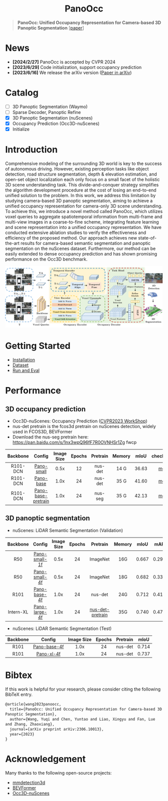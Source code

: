 # <center>PanoOcc<center>
> **PanoOcc: Unified Occupancy Representation for Camera-based 3D Panoptic Segmentation** [[paper](https://arxiv.org/abs/2306.10013)]

# News 
- **[2024/2/27]** PanoOcc is accepted by CVPR 2024
- **[2023/6/29]** Code initialization, support occupancy prediction
- **[2023/6/16]** We release the arXiv version ([Paper in arXiv](https://arxiv.org/abs/2306.10013))


# Catalog
- [ ] 3D Panoptic Segmentation (Waymo)
- [ ] Sparse Decoder, Panoptic Refine
- [x] 3D Panoptic Segmentation (nuScenes)
- [x] Occupancy Prediction (Occ3D-nuScenes)
- [x] Initialize

# Introduction
Comprehensive modeling of the surrounding 3D world is key to the success of autonomous driving. However, existing perception tasks like object detection, road structure segmentation, depth & elevation estimation, and open-set object localization each only focus on a small facet of the holistic 3D scene understanding task. This divide-and-conquer strategy simplifies the algorithm development procedure at the cost of losing an end-to-end unified solution to the problem. In this work, we address this limitation by studying camera-based 3D panoptic segmentation, aiming to achieve a unified occupancy representation for camera-only 3D scene understanding. To achieve this, we introduce a novel method called PanoOcc, which utilizes voxel queries to aggregate spatiotemporal information from multi-frame and multi-view images in a coarse-to-fine scheme, integrating feature learning and scene representation into a unified occupancy representation. We have conducted extensive ablation studies to verify the effectiveness and efficiency of the proposed method. Our approach achieves new state-of-the-art results for camera-based semantic segmentation and panoptic segmentation on the nuScenes dataset. Furthermore, our method can be easily extended to dense occupancy prediction and has shown promising performance on the Occ3D benchmark.

![framework](./img/pipeline.png)

# Getting Started
- [Installation](docs/install.md)
- [Dataset](docs/dataset.md)
- [Run and Eval](docs/getting_started.md)

# Performance
## 3D occupancy prediction
- Occ3D-nuScenes: Occupancy Prediction ([CVPR2023 WorkShop](https://github.com/CVPR2023-3D-Occupancy-Prediction/CVPR2023-3D-Occupancy-Prediction))
- nus-det pretrain is the fcos3d pretrain on nuScenes detection, widely used in FCOS3D, BEVFormer
- Download the nus-seg pretrain here:  https://pan.baidu.com/s/1nx3wpQ96fF7R0OVNHSr1Zg  fwcp

| Backbone | Config | Image Size | Epochs |  Pretrain | Memory | mIoU | checkpoints | 
| :---: | :---: | :---: | :---: | :---: | :---: | :---: | :---: | 
| R101-DCN | [Pano-small](./projects/configs/PanoOcc/Occupancy/Occ3d-nuScenes/PanoOcc_small.py) | 0.5x | 12 | nus-det | 14 G | 36.63 | [model](https://drive.google.com/file/d/15OwW4og6k8vSAWSYpG9Jquuk32u_tqdh/view?usp=sharing) |
| R101-DCN | [Pano-base](./projects/configs/PanoOcc/Occupancy/Occ3d-nuScenes/PanoOcc_base.py) | 1.0x | 24 | nus-det | 35 G | 41.60 | [model](https://drive.google.com/file/d/1V4OF1OAoGpl0lcPOX85JTO-DyzN-FaYG/view?usp=sharing) |
| R101-DCN | [Pano-base-pretrain](./projects/configs/PanoOcc/Occupancy/Occ3d-nuScenes/PanoOcc_base_pretrain.py) | 1.0x | 24 | nus-seg | 35 G | 42.13 | [model](https://drive.google.com/file/d/1EFGHR9fp-leD94k2bpkW0R-s2iUlnM2A/view?usp=sharing) |


## 3D panoptic segmentation
- nuScenes: LiDAR Semantic Segmentation (Validation)

| Backbone | Config | Image Size | Epochs |  Pretrain | Memory | mIoU | mAP | NDS | checkpoints | 
| :---: | :---: | :---: | :---: | :---: | :---: | :---: | :---: | :---: | :---: | 
| R50 | [Pano-small-1f](./projects/configs/PanoOcc/Panoptic/PanoOcc_small_1f.py) | 0.5x | 24 | ImageNet | 16G  | 0.667 | 0.295 | 0.348| [model](https://drive.google.com/file/d/1zEUFIYbukp_aHInsj5Wgp4sGs3htxJh_/view?usp=sharing) |
| R50 | [Pano-small-4f](./projects/configs/PanoOcc/Panoptic/PanoOcc_small_4f.py) | 0.5x | 24 | ImageNet | 18G  | 0.682 | 0.331 | 0.421| [model](https://drive.google.com/file/d/1qr7OH292mhcXc9T25DTuELiavS3d9QGs/view?usp=sharing) |
| R101 | [Pano-base-4f](./projects/configs/PanoOcc/Panoptic/PanoOcc_base_4f.py)  | 1.0x | 24 | nus-det | 24G | 0.712 | 0.411 | 0.497| [model](https://drive.google.com/file/d/1mFVTHkN9MHQdBrHR43FBs1QEUiJuXvBA/view?usp=sharing)|
| Intern-XL | [Pano-large-4f](./projects/configs/PanoOcc/Panoptic/PanoOcc_large_4f.py)  | 1.0x | 24 | [nus-det-pretrain](https://drive.google.com/file/d/1YQxwgIGHRKvBSI8RvNmJ61d_fUZR3pcb/view?usp=sharing) | 35G | 0.740 | 0.477 | 0.551| [model](https://pan.baidu.com/s/1JLAANJphipM4azZL0FeU8A?pwd=qizu)|

- nuScenes: LiDAR Semantic Segmentation (Test)

| Backbone | Config | Image Size | Epochs |  Pretrain | mIoU |
| :---: | :---: | :---: | :---: | :---:  | :---: |
| R101 | [Pano-base-4f](./projects/configs/PanoOcc/Panoptic/test/PanoOcc_base_4f_cat_test.py)  | 1.0x | 24 | nus-det | 0.714 |
| R101 | [Pano-xl-4f](./projects/configs/PanoOcc/Panoptic/test/PanoOcc_XL_4f_cat_test.py)  | 1.0x | 24 | nus-det | 0.737 |

# Bibtex
If this work is helpful for your research, please consider citing the following BibTeX entry.

```
@article{wang2023panoocc,
  title={PanoOcc: Unified Occupancy Representation for Camera-based 3D Panoptic Segmentation},
  author={Wang, Yuqi and Chen, Yuntao and Liao, Xingyu and Fan, Lue and Zhang, Zhaoxiang},
  journal={arXiv preprint arXiv:2306.10013},
  year={2023}
}
```

# Acknowledgement 
Many thanks to the following open-source projects:
* [mmdetection3d](https://github.com/open-mmlab/mmdetection3d)
* [BEVFormer](https://github.com/fundamentalvision/BEVFormer)
* [Occ3D-nuScenes](https://github.com/CVPR2023-3D-Occupancy-Prediction/CVPR2023-3D-Occupancy-Prediction)